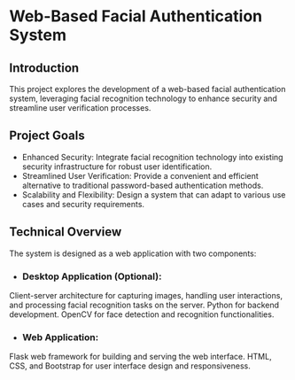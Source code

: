 # Web-Based Facial Authentication System 
## Introduction
This project explores the development of a web-based facial authentication system, leveraging facial recognition technology to enhance security and streamline user verification processes.
## Project Goals
- Enhanced Security: Integrate facial recognition technology into existing security infrastructure for robust user identification.
- Streamlined User Verification: Provide a convenient and efficient alternative to traditional password-based authentication methods.
- Scalability and Flexibility: Design a system that can adapt to various use cases and security requirements.
## Technical Overview
The system is designed as a web application with two components:
- ### Desktop Application (Optional):
Client-server architecture for capturing images, handling user interactions, and processing facial recognition tasks on the server.
Python for backend development.
OpenCV for face detection and recognition functionalities.
- ### Web Application:
Flask web framework for building and serving the web interface.
HTML, CSS, and Bootstrap for user interface design and responsiveness.

